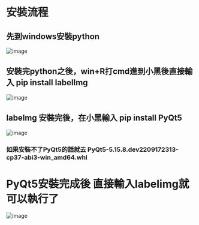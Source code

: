 # 安裝流程
## 先到windows安裝python
![image](https://user-images.githubusercontent.com/79627981/194733791-ad5b09aa-fc28-414b-815d-a691a26c1a89.png)

## 安裝完python之後，win+R打cmd進到小黑後直接輸入 pip install labelImg
![image](https://user-images.githubusercontent.com/79627981/194733956-b46be17d-d030-40d0-b976-952bf5eb4c43.png)

## labelmg 安裝完後，在小黑輸入 pip install PyQt5
![image](https://user-images.githubusercontent.com/79627981/194734001-349c36ad-cc55-426f-b23f-991c9db07da4.png)
### 如果安裝不了PyQt5的話就去 PyQt5-5.15.8.dev2209172313-cp37-abi3-win_amd64.whl


# PyQt5安裝完成後 直接輸入labelimg就可以執行了
![image](https://user-images.githubusercontent.com/79627981/194734031-1a131795-1901-4195-ae2e-50b9e9f64440.png)
